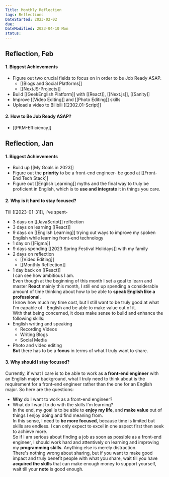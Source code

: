 ```yaml
---
Title: Monthly Reflection
tags: Reflections
DateStarted: 2023-02-02
due:
DateModified: 2023-04-10 Mon
status:
---
```


## Reflection, Feb

#### 1. Biggest Achievements

- Figure out two crucial fields to focus on in order to be Job Ready ASAP.
  - [[Blogs and Social Platforms]]
  - [[NextJS-Projects]]
- Build [[GeekEnglish Platform]] with [[React]], [[Next.js]], [[Sanity]]
- Improve [[Video Editing]] and [[Photo Editing]] skills
- Upload a video to Bilibili [[2302.01-Script]]

#### 2. How to Be Job Ready ASAP?

- [[PKM-Efficiency]]

## Reflection, Jan

#### 1. Biggest Achievements

- Build up [[My Goals in 2023]]
- Figure out the **priority** to be a front-end engineer- be good at [[Front-End Tech Stack]]
- Figure out [[English Learning]] myths and the final way to truly be proficient in English, which is to **use and integrate** it in things you care.

#### 2. Why is it hard to stay focused?

Till [[2023-01-31]], I've spent-

- 3 days on [[JavaScript]] reflection
- 3 days on learning [[React]]
- 9 days on [[English Learning]] trying out ways to improve my spoken English while learning front-end technology
- 1 day on [[Figma]]
- 9 days spending [[2023 Spring Festival Holidays]] with my family
- 2 days on reflection
  - [[Video Editing]]
  - [[Monthly Reflection]]
- 1 day back on [[React]]  
  I can see how ambitious I am.  
  Even though at the beginning of this month I set a goal to learn and master **React** mainly this month, I still end up spending a considerable amount of time thinking about how to be able to **speak English like a professional**.  
  I know how much my time cost, but I still want to be truly good at what I'm capable of - English and be able to make value out of it.  
  With that being concerned, it does make sense to build and enhance the following skills:
- English writing and speaking
  - Recording Videos
  - Writing Blogs
  - Social Media
- Photo and video editing  
  **But** there has to be a **focus** in terms of what I truly want to share.

#### 3. Why should I stay focused?

Currently, if what I care is to be able to work as **a front-end engineer** with an English major background, what I truly need to think about is the requirement for a front-end engineer rather than the one for an English major. So here are the questions:

- **Why** do I want to work as a front-end engineer?
- What do I want to do with the skills I'm learning?  
  In the end, my goal is to be able to **enjoy my life**, and **make value** out of things I enjoy doing and find meaning from.  
  In this sense, I need to **be more focused**, because time is limited but skills are endless. I can only expect to excel in one aspect first then seek to achieve more.  
  So if I am serious about finding a job as soon as possible as a front-end engineer, I should work hard and attentively on learning and improving my **programming skills**. Anything else is merely distraction.  
  There's nothing wrong about sharing, but if you want to make good impact and truly benefit people with what you share, wait till you have **acquired the skills** that can make enough money to support yourself, wait till your **note** is good enough.
